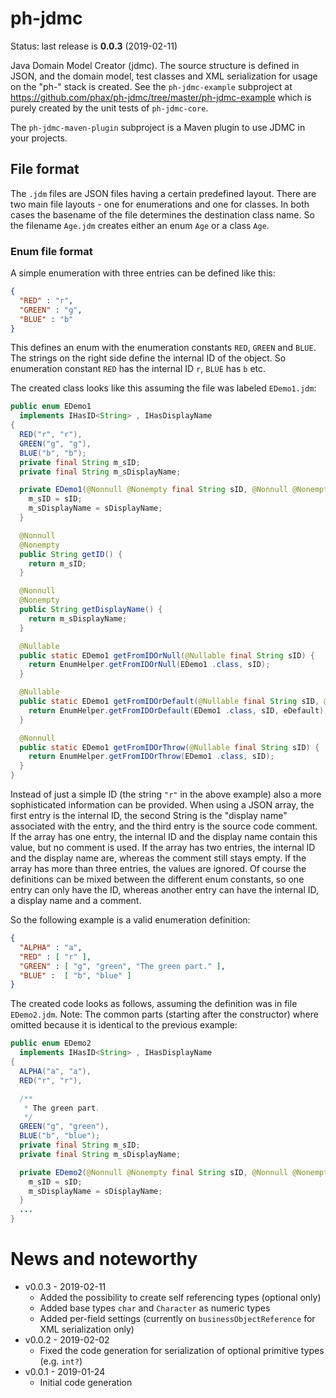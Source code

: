 # ph-jdmc

Status: last release is **0.0.3** (2019-02-11)

Java Domain Model Creator (jdmc).
The source structure is defined in JSON, and the domain model, test classes and XML serialization for usage on the "ph-" stack is created.
See the `ph-jdmc-example` subproject at https://github.com/phax/ph-jdmc/tree/master/ph-jdmc-example which is purely created by the unit tests of `ph-jdmc-core`.

The `ph-jdmc-maven-plugin` subproject is a Maven plugin to use JDMC in your projects.

## File format

The `.jdm` files are JSON files having a certain predefined layout.
There are two main file layouts - one for enumerations and one for classes.
In both cases the basename of the file determines the destination class name.
So the filename `Age.jdm` creates either an enum `Age` or a class `Age`.

### Enum file format 

A simple enumeration with three entries can be defined like this:

```json
{
  "RED" : "r",
  "GREEN" : "g",
  "BLUE" : "b"
}
```

This defines an enum with the enumeration constants `RED`, `GREEN` and `BLUE`.
The strings on the right side define the internal ID of the object. So enumeration constant `RED` has the internal ID `r`, `BLUE` has `b` etc.

The created class looks like this assuming the file was labeled `EDemo1.jdm`:

```java
public enum EDemo1
  implements IHasID<String> , IHasDisplayName
{
  RED("r", "r"),
  GREEN("g", "g"),
  BLUE("b", "b");
  private final String m_sID;
  private final String m_sDisplayName;

  private EDemo1(@Nonnull @Nonempty final String sID, @Nonnull @Nonempty final String sDisplayName) {
    m_sID = sID;
    m_sDisplayName = sDisplayName;
  }

  @Nonnull
  @Nonempty
  public String getID() {
    return m_sID;
  }

  @Nonnull
  @Nonempty
  public String getDisplayName() {
    return m_sDisplayName;
  }

  @Nullable
  public static EDemo1 getFromIDOrNull(@Nullable final String sID) {
    return EnumHelper.getFromIDOrNull(EDemo1 .class, sID);
  }

  @Nullable
  public static EDemo1 getFromIDOrDefault(@Nullable final String sID, @Nullable final EDemo1 eDefault) {
    return EnumHelper.getFromIDOrDefault(EDemo1 .class, sID, eDefault);
  }

  @Nonnull
  public static EDemo1 getFromIDOrThrow(@Nullable final String sID) {
    return EnumHelper.getFromIDOrThrow(EDemo1 .class, sID);
  }
}
```

Instead of just a simple ID (the string `"r"` in the above example) also a more sophisticated information can be provided.
When using a JSON array, the first entry is the internal ID, the second String is the "display name" associated with the entry, and the third entry is the source code comment.
If the array has one entry, the internal ID and the display name contain this value, but no comment is used.
If the array has two entries, the internal ID and the display name are, whereas the comment still stays empty.
If the array has more than three entries, the values are ignored.
Of course the definitions can be mixed between the different enum constants, so one entry can only have the ID, whereas another entry can have the internal ID, a display name and a comment.

So the following example is a valid enumeration definition:

```json
{
  "ALPHA" : "a",
  "RED" : [ "r" ],
  "GREEN" : [ "g", "green", "The green part." ],
  "BLUE" :  [ "b", "blue" ]
}
```

The created code looks as follows, assuming the definition was in file `EDemo2.jdm`.
Note: The common parts (starting after the constructor) where omitted because it is identical to the previous example:

```java
public enum EDemo2
  implements IHasID<String> , IHasDisplayName
{
  ALPHA("a", "a"),
  RED("r", "r"),

  /**
   * The green part.
   */
  GREEN("g", "green"),
  BLUE("b", "blue");
  private final String m_sID;
  private final String m_sDisplayName;

  private EDemo2(@Nonnull @Nonempty final String sID, @Nonnull @Nonempty final String sDisplayName) {
    m_sID = sID;
    m_sDisplayName = sDisplayName;
  }
  ...
}
```

# News and noteworthy

* v0.0.3 - 2019-02-11
    * Added the possibility to create self referencing types (optional only)
    * Added base types `char` and `Character` as numeric types
    * Added per-field settings (currently on `businessObjectReference` for XML serialization only)
* v0.0.2 - 2019-02-02
    * Fixed the code generation for serialization of optional primitive types (e.g. `int?`)
* v0.0.1 - 2019-01-24
    * Initial code generation
